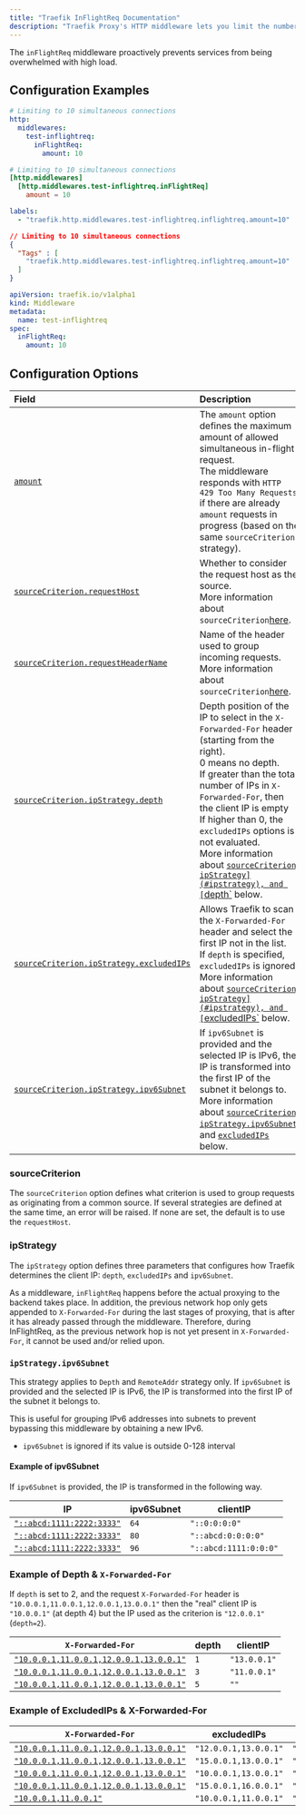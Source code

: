 ```yaml
---
title: "Traefik InFlightReq Documentation"
description: "Traefik Proxy's HTTP middleware lets you limit the number of simultaneous in-flight requests. Read the technical documentation."
---
```


The `inFlightReq` middleware proactively prevents services from being overwhelmed with high load.

## Configuration Examples

```yaml tab="Structured (YAML)"
# Limiting to 10 simultaneous connections
http:
  middlewares:
    test-inflightreq:
      inFlightReq:
        amount: 10
```

```toml tab="Structured (TOML)"
# Limiting to 10 simultaneous connections
[http.middlewares]
  [http.middlewares.test-inflightreq.inFlightReq]
    amount = 10
```

```yaml tab="Labels"
labels:
  - "traefik.http.middlewares.test-inflightreq.inflightreq.amount=10"
```

```json tab="Consul Catalog"
// Limiting to 10 simultaneous connections
{
  "Tags" : [
    "traefik.http.middlewares.test-inflightreq.inflightreq.amount=10"
  ]
}

```

```yaml tab="Kubernetes"
apiVersion: traefik.io/v1alpha1
kind: Middleware
metadata:
  name: test-inflightreq
spec:
  inFlightReq:
    amount: 10
```

## Configuration Options

<!-- markdownlint-disable MD013 -->

| Field      | Description                                                                                                                                                                                 | Default | Required |
|:-----------|:--------------------------------------------------------------------------------------------------------------------------------------------------------------------------------------------|:--------|:---------|
| <a id="amount" href="#amount" title="#amount">`amount`</a> | The `amount` option defines the maximum amount of allowed simultaneous in-flight request. <br /> The middleware responds with `HTTP 429 Too Many Requests` if there are already `amount` requests in progress (based on the same `sourceCriterion` strategy). | 0      | No      |
| <a id="sourceCriterion-requestHost" href="#sourceCriterion-requestHost" title="#sourceCriterion-requestHost">`sourceCriterion.requestHost`</a> | Whether to consider the request host as the source.<br /> More information about `sourceCriterion`[here](#sourcecriterion). | false      | No      |
| <a id="sourceCriterion-requestHeaderName" href="#sourceCriterion-requestHeaderName" title="#sourceCriterion-requestHeaderName">`sourceCriterion.requestHeaderName`</a> | Name of the header used to group incoming requests.<br /> More information about `sourceCriterion`[here](#sourcecriterion). | ""      | No      |
| <a id="sourceCriterion-ipStrategy-depth" href="#sourceCriterion-ipStrategy-depth" title="#sourceCriterion-ipStrategy-depth">`sourceCriterion.ipStrategy.depth`</a> | Depth position of the IP to select in the `X-Forwarded-For` header (starting from the right).<br />0 means no depth.<br />If greater than the total number of IPs in `X-Forwarded-For`, then the client IP is empty<br />If higher than 0, the `excludedIPs` options is not evaluated.<br /> More information about [`sourceCriterion`](#sourcecriterion), [`ipStrategy](#ipstrategy), and [`depth`](#example-of-depth--x-forwarded-for) below. | 0      | No      |
| <a id="sourceCriterion-ipStrategy-excludedIPs" href="#sourceCriterion-ipStrategy-excludedIPs" title="#sourceCriterion-ipStrategy-excludedIPs">`sourceCriterion.ipStrategy.excludedIPs`</a> | Allows Traefik to scan the `X-Forwarded-For` header and select the first IP not in the list.<br />If `depth` is specified, `excludedIPs` is ignored.<br /> More information about [`sourceCriterion`](#sourcecriterion), [`ipStrategy](#ipstrategy), and [`excludedIPs`](#example-of-excludedips--x-forwarded-for) below. | | No      |
| <a id="sourceCriterion-ipStrategy-ipv6Subnet" href="#sourceCriterion-ipStrategy-ipv6Subnet" title="#sourceCriterion-ipStrategy-ipv6Subnet">`sourceCriterion.ipStrategy.ipv6Subnet`</a> |  If `ipv6Subnet` is provided and the selected IP is IPv6, the IP is transformed into the first IP of the subnet it belongs to. <br /> More information about [`sourceCriterion`](#sourcecriterion), [`ipStrategy.ipv6Subnet`](#ipstrategyipv6subnet), and [`excludedIPs`](#example-of-excludedips--x-forwarded-for) below. |  | No      |

### sourceCriterion

The `sourceCriterion` option defines what criterion is used to group requests as originating from a common source.
If several strategies are defined at the same time, an error will be raised.
If none are set, the default is to use the `requestHost`.

### ipStrategy

The `ipStrategy` option defines three parameters that configures how Traefik determines the client IP: `depth`, `excludedIPs` and `ipv6Subnet`.

As a middleware, `inFlightReq` happens before the actual proxying to the backend takes place.
In addition, the previous network hop only gets appended to `X-Forwarded-For` during the last stages of proxying, that is after it has already passed through the middleware.
Therefore, during InFlightReq, as the previous network hop is not yet present in `X-Forwarded-For`, it cannot be used and/or relied upon.

### `ipStrategy.ipv6Subnet`

This strategy applies to `Depth` and `RemoteAddr` strategy only.
If `ipv6Subnet` is provided and the selected IP is IPv6, the IP is transformed into the first IP of the subnet it belongs to.

This is useful for grouping IPv6 addresses into subnets to prevent bypassing this middleware by obtaining a new IPv6.

- `ipv6Subnet` is ignored if its value is outside 0-128 interval

#### Example of ipv6Subnet

If `ipv6Subnet` is provided, the IP is transformed in the following way.

| IP                     | ipv6Subnet | clientIP              |
|---------------------------|--------------|-----------------------|
| <a id="abcd111122223333" href="#abcd111122223333" title="#abcd111122223333">`"::abcd:1111:2222:3333"`</a> | `64`         | `"::0:0:0:0"`         |
| <a id="abcd111122223333-2" href="#abcd111122223333-2" title="#abcd111122223333-2">`"::abcd:1111:2222:3333"`</a> | `80`         | `"::abcd:0:0:0:0"`    |
| <a id="abcd111122223333-3" href="#abcd111122223333-3" title="#abcd111122223333-3">`"::abcd:1111:2222:3333"`</a> | `96`         | `"::abcd:1111:0:0:0"` |

### Example of Depth & `X-Forwarded-For`

If `depth` is set to 2, and the request `X-Forwarded-For` header is `"10.0.0.1,11.0.0.1,12.0.0.1,13.0.0.1"` then the "real" client IP is `"10.0.0.1"` (at depth 4) but the IP used as the criterion is `"12.0.0.1"` (`depth=2`).

| `X-Forwarded-For`                       | depth | clientIP     |
|-----------------------------------------|-------|--------------|
| <a id="10-0-0-111-0-0-112-0-0-113-0-0-1" href="#10-0-0-111-0-0-112-0-0-113-0-0-1" title="#10-0-0-111-0-0-112-0-0-113-0-0-1">`"10.0.0.1,11.0.0.1,12.0.0.1,13.0.0.1"`</a> | `1`     | `"13.0.0.1"` |
| <a id="10-0-0-111-0-0-112-0-0-113-0-0-1-2" href="#10-0-0-111-0-0-112-0-0-113-0-0-1-2" title="#10-0-0-111-0-0-112-0-0-113-0-0-1-2">`"10.0.0.1,11.0.0.1,12.0.0.1,13.0.0.1"`</a> | `3`     | `"11.0.0.1"` |
| <a id="10-0-0-111-0-0-112-0-0-113-0-0-1-3" href="#10-0-0-111-0-0-112-0-0-113-0-0-1-3" title="#10-0-0-111-0-0-112-0-0-113-0-0-1-3">`"10.0.0.1,11.0.0.1,12.0.0.1,13.0.0.1"`</a> | `5`     | `""`         |

### Example of ExcludedIPs & X-Forwarded-For

| `X-Forwarded-For`                       | excludedIPs           | clientIP     |
|-----------------------------------------|-----------------------|--------------|
| <a id="10-0-0-111-0-0-112-0-0-113-0-0-1-4" href="#10-0-0-111-0-0-112-0-0-113-0-0-1-4" title="#10-0-0-111-0-0-112-0-0-113-0-0-1-4">`"10.0.0.1,11.0.0.1,12.0.0.1,13.0.0.1"`</a> | `"12.0.0.1,13.0.0.1"` | `"11.0.0.1"` |
| <a id="10-0-0-111-0-0-112-0-0-113-0-0-1-5" href="#10-0-0-111-0-0-112-0-0-113-0-0-1-5" title="#10-0-0-111-0-0-112-0-0-113-0-0-1-5">`"10.0.0.1,11.0.0.1,12.0.0.1,13.0.0.1"`</a> | `"15.0.0.1,13.0.0.1"` | `"12.0.0.1"` |
| <a id="10-0-0-111-0-0-112-0-0-113-0-0-1-6" href="#10-0-0-111-0-0-112-0-0-113-0-0-1-6" title="#10-0-0-111-0-0-112-0-0-113-0-0-1-6">`"10.0.0.1,11.0.0.1,12.0.0.1,13.0.0.1"`</a> | `"10.0.0.1,13.0.0.1"` | `"12.0.0.1"` |
| <a id="10-0-0-111-0-0-112-0-0-113-0-0-1-7" href="#10-0-0-111-0-0-112-0-0-113-0-0-1-7" title="#10-0-0-111-0-0-112-0-0-113-0-0-1-7">`"10.0.0.1,11.0.0.1,12.0.0.1,13.0.0.1"`</a> | `"15.0.0.1,16.0.0.1"` | `"13.0.0.1"` |
| <a id="10-0-0-111-0-0-1" href="#10-0-0-111-0-0-1" title="#10-0-0-111-0-0-1">`"10.0.0.1,11.0.0.1"`</a> | `"10.0.0.1,11.0.0.1"` | `""`         |
